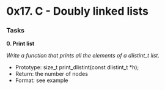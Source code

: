 # 0x17. C - Doubly linked lists

### Tasks

**0. Print list**

*Write a function that prints all the elements of a dlistint_t list.*

   - Prototype: size_t print_dlistint(const dlistint_t *h);
   - Return: the number of nodes
   - Format: see example

